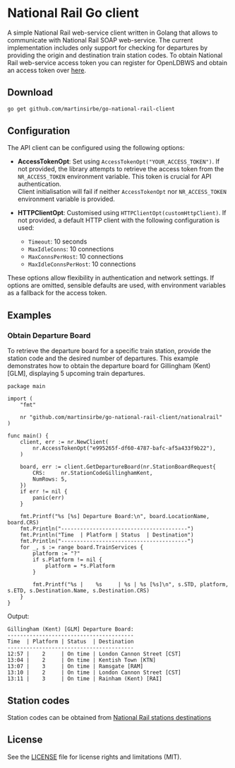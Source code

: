 # National Rail Go client
A simple National Rail web-service client written in Golang that allows to communicate with National Rail SOAP web-service.
The current implementation includes only support for checking for departures by providing the origin and destination train station codes.
To obtain National Rail web-service access token you can register for OpenLDBWS and obtain an access token over [here][1].

## Download
```bash
go get github.com/martinsirbe/go-national-rail-client
```

## Configuration

The API client can be configured using the following options:
- **AccessTokenOpt**: Set using `AccessTokenOpt("YOUR_ACCESS_TOKEN")`. If not provided, the library attempts to 
retrieve the access token from the `NR_ACCESS_TOKEN` environment variable. This token is crucial for API authentication.  
Client initialisation will fail if neither `AccessTokenOpt` nor `NR_ACCESS_TOKEN` environment variable is provided.

- **HTTPClientOpt**: Customised using `HTTPClientOpt(customHttpClient)`. If not provided, a default HTTP client with 
the following configuration is used:
    - `Timeout`: 10 seconds
    - `MaxIdleConns`: 10 connections
    - `MaxConnsPerHost`: 10 connections
    - `MaxIdleConnsPerHost`: 10 connections

These options allow flexibility in authentication and network settings. If options are omitted, sensible defaults are used, with environment variables as a fallback for the access token.

## Examples
### Obtain Departure Board
To retrieve the departure board for a specific train station, provide the station code and the desired number of 
departures. This example demonstrates how to obtain the departure board for Gillingham (Kent) [GLM], displaying 5 
upcoming train departures.

```golang
package main

import (
	"fmt"

	nr "github.com/martinsirbe/go-national-rail-client/nationalrail"
)

func main() {
	client, err := nr.NewClient(
		nr.AccessTokenOpt("e995265f-df60-4787-bafc-af5a433f9b22"),
	)

	board, err := client.GetDepartureBoard(nr.StationBoardRequest{
		CRS:     nr.StationCodeGillinghamKent,
		NumRows: 5,
	})
	if err != nil {
		panic(err)
	}

	fmt.Printf("%s [%s] Departure Board:\n", board.LocationName, board.CRS)
	fmt.Println("----------------------------------------")
	fmt.Println("Time  | Platform | Status  | Destination")
	fmt.Println("----------------------------------------")
	for _, s := range board.TrainServices {
		platform := "?"
		if s.Platform != nil {
			platform = *s.Platform
		}

		fmt.Printf("%s |    %s     | %s | %s [%s]\n", s.STD, platform, s.ETD, s.Destination.Name, s.Destination.CRS)
	}
}
```

Output:
```shell
Gillingham (Kent) [GLM] Departure Board:
----------------------------------------
Time  | Platform | Status  | Destination
----------------------------------------
12:57 |    2     | On time | London Cannon Street [CST]
13:04 |    2     | On time | Kentish Town [KTN]
13:07 |    3     | On time | Ramsgate [RAM]
13:10 |    2     | On time | London Cannon Street [CST]
13:11 |    3     | On time | Rainham (Kent) [RAI]
```

## Station codes
Station codes can be obtained from [National Rail stations destinations][2]

## License
See the [LICENSE](LICENSE.md) file for license rights and limitations (MIT).

[1]: http://realtime.nationalrail.co.uk/OpenLDBWSRegistration/
[2]: http://www.nationalrail.co.uk/stations_destinations/48541.aspx
